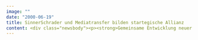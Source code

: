 ```yaml
---
image: ""
date: "2000-06-19"
title: SinnerSchrader und Mediatransfer bilden startegische Allianz
content: <div class="newsbody"><p><strong>Gemeinsame Entwicklung neuer Marktforschungsverfahren / UK ist erster internationaler Geschäftsplatz</strong></p><p>Der eBusiness-Dienstleister SinnerSchrader AG und das Hamburger Forschungs- und Beratungsunternehmen MediaTransfer AG gehen neue Wege in der Konzeption kundengerechter Internetanwendungen. Im Vordergrund der strategischen Kooperation stehen eine engere Verzahnung zwischen wissenschaftlicher Evaluation und der Entwicklung neuer eBusiness-Systeme. Mit der Kooperation eröffnet sich SinnerSchrader neue Kompetenzen auf dem Gebiet der Marktforschung. "Die Kundenzufriedenheit entwickelt sich zunehmend zum kritischen Erfolgsfaktor im Internet. Gemeinsam mit MediaTransfer wollen wir unsere Branchenkompetenz qualitativ erweitern und gleichzeitig unseren Kunden präzisere Analysemethoden ermöglichen", sagt Matthias Schrader, Vorstand von SinnerSchrader. Die Zusammenarbeit bezieht auch internationale Kunden von SinnerSchrader am neuen Standort in London ein.</p><p>Für MediaTransfer schließt diese Kooperation eine Lücke bei der Umsetzung gewonnener Forschungsergebnisse. Wie SinnerSchrader expandiert auch MediaTransfer international. Noch in diesem Jahr planen MediaTransfer den Einstieg in den englischen und den amerikanischen Markt. 2001 sollen Spanien, Frankreich, Italien und Asien folgen. Mit derzeit mehr als 22.000 Internetnutzern verfügt MediaTransfer über das größte verifizierte Online-Panel in Deutschland.</p></div>
---
```

